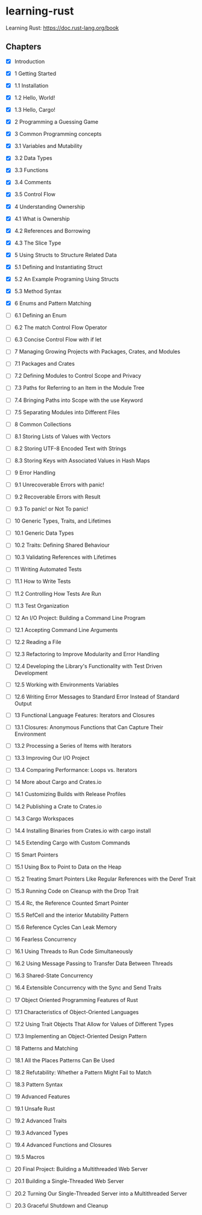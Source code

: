 # learning-rust
Learning Rust: https://doc.rust-lang.org/book

## Chapters
- [x] Introduction

- [x] 1 Getting Started
- [x] 1.1 Installation
- [x] 1.2 Hello, World!
- [x] 1.3 Hello, Cargo!

- [x] 2 Programming a Guessing Game

- [x] 3 Common Programming concepts
- [x] 3.1 Variables and Mutability
- [x] 3.2 Data Types
- [x] 3.3 Functions
- [x] 3.4 Comments
- [x] 3.5 Control Flow

- [x] 4 Understanding Ownership
- [x] 4.1 What is Ownership
- [x] 4.2 References and Borrowing
- [x] 4.3 The Slice Type

- [x] 5 Using Structs to Structure Related Data
- [x] 5.1 Defining and Instantiating Struct
- [x] 5.2 An Example Programing Using Structs
- [x] 5.3 Method Syntax

- [x] 6 Enums and Pattern Matching
- [ ] 6.1 Defining an Enum
- [ ] 6.2 The match Control Flow Operator
- [ ] 6.3 Concise Control Flow with if let

- [ ] 7 Managing Growing Projects with Packages, Crates, and Modules
- [ ] 7.1 Packages and Crates
- [ ] 7.2 Defining Modules to Control Scope and Privacy
- [ ] 7.3 Paths for Referring to an Item in the Module Tree
- [ ] 7.4 Bringing Paths into Scope with the use Keyword
- [ ] 7.5 Separating Modules into Different Files

- [ ] 8 Common Collections
- [ ] 8.1 Storing Lists of Values with Vectors
- [ ] 8.2 Storing UTF-8 Encoded Text with Strings
- [ ] 8.3 Storing Keys with Associated Values in Hash Maps

- [ ] 9 Error Handling
- [ ] 9.1 Unrecoverable Errors with panic!
- [ ] 9.2 Recoverable Errors with Result
- [ ] 9.3 To panic! or Not To panic!

- [ ] 10 Generic Types, Traits, and Lifetimes
- [ ] 10.1 Generic Data Types
- [ ] 10.2 Traits: Defining Shared Behaviour
- [ ] 10.3 Validating References with Lifetimes

- [ ] 11 Writing Automated Tests
- [ ] 11.1 How to Write Tests
- [ ] 11.2 Controlling How Tests Are Run
- [ ] 11.3 Test Organization

- [ ] 12 An I/O Project: Building a Command Line Program
- [ ] 12.1 Accepting Command Line Arguments
- [ ] 12.2 Reading a File
- [ ] 12.3 Refactoring to Improve Modularity and Error Handling
- [ ] 12.4 Developing the Library's Functionality with Test Driven Development
- [ ] 12.5 Working with Environments Variables
- [ ] 12.6 Writing Error Messages to Standard Error Instead of Standard Output

- [ ] 13 Functional Language Features: Iterators and Closures
- [ ] 13.1 Closures: Anonymous Functions that Can Capture Their Environment
- [ ] 13.2 Processing a Series of Items with Iterators
- [ ] 13.3 Improving Our I/O Project
- [ ] 13.4 Comparing Performance: Loops vs. Iterators

- [ ] 14 More about Cargo and Crates.io
- [ ] 14.1 Customizing Builds with Release Profiles
- [ ] 14.2 Publishing a Crate to Crates.io
- [ ] 14.3 Cargo Workspaces
- [ ] 14.4 Installing Binaries from Crates.io with cargo install
- [ ] 14.5 Extending Cargo with Custom Commands

- [ ] 15 Smart Pointers
- [ ] 15.1 Using Box<T> to Point to Data on the Heap
- [ ] 15.2 Treating Smart Pointers Like Regular References with the Deref Trait
- [ ] 15.3 Running Code on Cleanup with the Drop Trait
- [ ] 15.4 Rc<T>, the Reference Counted Smart Pointer
- [ ] 15.5 RefCell<T> and the interior Mutability Pattern
- [ ] 15.6 Reference Cycles Can Leak Memory

- [ ] 16 Fearless Concurrency
- [ ] 16.1 Using Threads to Run Code Simultaneously
- [ ] 16.2 Using Message Passing to Transfer Data Between Threads
- [ ] 16.3 Shared-State Concurrency
- [ ] 16.4 Extensible Concurrency with the Sync and Send Traits

- [ ] 17 Object Oriented Programming Features of Rust
- [ ] 17.1 Characteristics of Object-Oriented Languages
- [ ] 17.2 Using Trait Objects That Allow for Values of Different Types
- [ ] 17.3 Implementing an Object-Oriented Design Pattern

- [ ] 18 Patterns and Matching
- [ ] 18.1 All the Places Patterns Can Be Used
- [ ] 18.2 Refutability: Whether a Pattern Might Fail to Match
- [ ] 18.3 Pattern Syntax

- [ ] 19 Advanced Features
- [ ] 19.1 Unsafe Rust
- [ ] 19.2 Advanced Traits
- [ ] 19.3 Advanced Types
- [ ] 19.4 Advanced Functions and Closures
- [ ] 19.5 Macros

- [ ] 20 Final Project: Building a Multithreaded Web Server
- [ ] 20.1 Building a Single-Threaded Web Server
- [ ] 20.2 Turning Our Single-Threaded Server into a Multithreaded Server
- [ ] 20.3 Graceful Shutdown and Cleanup
